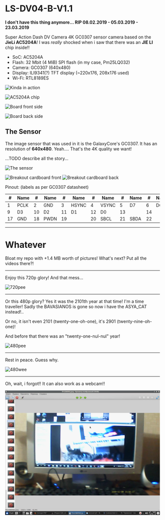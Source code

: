 # LS-DV04-B-V1.1

**I don't have this thing anymore... RIP 08.02.2019 - 05.03.2019 - 23.03.2019**

Super Action Dash DV Camera 4K GC0307 sensor camera based on the **JieLi AC5204A**!
I was *really* shocked when i saw that there was an **JIE LI** chip inside!!

- SoC: AC5204A
- Flash: 32 Mbit (4 MiB) SPI flash (in my case, Pm25LQ032)
- Camera: GC0307 (640x480)
- Display: ILI9341(?) TFT display (~220x176, 208x176 used)
- Wi-Fi: RTL8189ES

![Kinda in action](20190222_200456.jpg)

![AC5204A chip](AC5204A-board.jpeg)

![Board front side](20190221_180608.jpg)

![Board back side](20190221_180616.jpg)

## The Sensor

The image sensor that was used in it is the GalaxyCore's GC0307.
It has an resolution of **640x480**. Yeah.... That's the 4K quality we want!

...TODO describe all the story...

![The sensor](IMG_20201018_214557.jpg)

![Breakout cardboard front](IMG_20201019_031732.jpg)
![Breakout cardboard back](IMG_20201019_031804.jpg)

Pinout: (labels as per GC0307 datasheet)

|  # | Name   |  # | Name   |  # | Name   |  # | Name   |  # | Name   |  # | Name   |  # | Name   |  # | Name   |
|----|--------|----|--------|----|--------|----|--------|----|--------|----|--------|----|--------|----|--------|
|  1 | PCLK   |  2 | GND    |  3 | HSYNC  |  4 | VSYNC  |  5 | D7     |  6 | D6     |  7 | D5     |  8 | D4     |
|  9 | D3     | 10 | D2     | 11 | D1     | 12 | D0     | 13 |        | 14 |        | 15 | GND    | 16 | IN_CLK |
| 17 | GND    | 18 | PWDN   | 19 |        | 20 | SBCL   | 21 | SBDA   | 22 |        | 23 | VDD    | 24 |        |

--------------------------------------------------------------------------------------------

# Whatever

Bloat my repo with +1.4 MB worth of pictures!
What's next?
Put all the videos there?!

----

Enjoy this 720p glory!
And that mess...

![720pee](mpvshot_2022-09-06_14-53-48_[REC00004.AVI]_0h00m19s833.png)

----

Or this 480p glory?
Yes it was the 2101th year at that time! I'm a time traveller!
Sadly the BAVASIANOS is gone so now i have the ASYA_CAT instead!..

Or no, it isn't even 2101 (twenty-one-oh-one), it's 2901 (twenty-nine-oh-one)!

And before that there was an "twenty-one-nul-nul" year!

![480pee](mpvshot_2022-09-06_15-02-54_[REC00001.AVI]_0h00m20s933.png)

----

Rest in peace.
Guess why.

![480wee](mpvshot_2022-09-06_22-16-23_[REC00007.AVI]_0h00m13s533.png)

----

Oh, wait, i forgot!! It can also work as a webcam!!

![WEK_BAM](mpvshot_2022-09-26_21-51-05_[2020-01-13%2015-11-33.mp4]_0h17m30s867.png)

